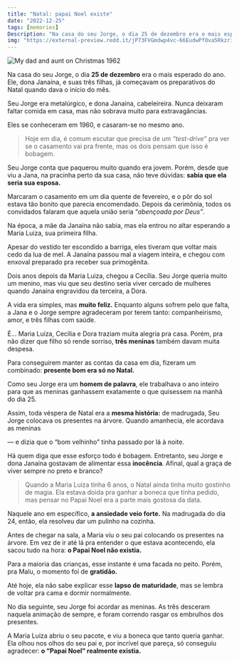 ```yaml
---
title: "Natal: papai Noel existe"
date: "2022-12-25"
tags: [memories]
Description: "Na casa do seu Jorge, o dia 25 de dezembro era o mais esperado do ano. Ele, dona Janaína, e suas três filhas, já começavam os preparativos do Natal quando."
img: "https://external-preview.redd.it/jP73FVGmdwp4vc-66EudwPfOva5RkzriVvxwC0lAec8.jpg?auto=webp&s=f0b0077fde45280a04e8a452171f5e0af409447b"
---
```


![My dad and aunt on Christmas 1962](https://external-preview.redd.it/jP73FVGmdwp4vc-66EudwPfOva5RkzriVvxwC0lAec8.jpg?auto=webp&s=f0b0077fde45280a04e8a452171f5e0af409447b)

Na casa do seu Jorge, o dia **25 de dezembro** era o mais esperado do ano. Ele, dona Janaína, e suas três filhas, já começavam os preparativos do Natal quando dava o início do mês.

Seu Jorge era metalúrgico, e dona Janaína, cabeleireira. Nunca deixaram faltar comida em casa, mas não sobrava muito para extravagâncias.

Eles se conheceram em 1960, e casaram-se no mesmo ano. 
>Hoje em dia, é comum escutar que precisa de um _“test-drive”_ pra ver se o casamento vai pra frente, mas os dois pensam que isso é bobagem.

Seu Jorge conta que paquerou muito quando era jovem. Porém, desde que viu a Jana, na pracinha perto da sua casa, não teve dúvidas: **sabia que ela seria sua esposa.**

Marcaram o casamento em um dia quente de fevereiro, e o pôr do sol estava tão bonito que parecia encomendado. Depois da cerimônia, todos os convidados falaram que aquela união seria “_abençoada por Deus”_.

Na época, a mãe da Janaína não sabia, mas ela entrou no altar esperando a Maria Luiza, sua primeira filha.  

  
Apesar do vestido ter escondido a barriga, eles tiveram que voltar mais cedo da lua de mel. A Janaína passou mal a viagem inteira, e chegou com enxoval preparado pra receber sua primogênita.

Dois anos depois da Maria Luiza, chegou a Cecília. Seu Jorge queria muito um menino, mas viu que seu destino seria viver cercado de mulheres quando Janaína engravidou da terceira, a Dora.

A vida era simples, mas **muito feliz.** Enquanto alguns sofrem pelo que falta, a Jana e o Jorge sempre agradeceram por terem tanto: companheirismo, amor, e três filhas com saúde.

É… Maria Luiza, Cecília e Dora traziam muita alegria pra casa. Porém, pra não dizer que filho só rende sorriso, **três meninas** também davam muita despesa.

Para conseguirem manter as contas da casa em dia, fizeram um combinado: **presente bom era só no Natal.**

Como seu Jorge era um **homem de palavra**, ele trabalhava o ano inteiro para que as meninas ganhassem exatamente o que quisessem na manhã do dia 25.

Assim, toda véspera de Natal era a **mesma história:** de madrugada, Seu Jorge colocava os presentes na árvore. Quando amanhecia, ele acordava as meninas 

— e dizia que o “bom velhinho” tinha passado por lá à noite.

Há quem diga que esse esforço todo é bobagem. Entretanto, seu Jorge e dona Janaína gostavam de alimentar essa **inocência**. Afinal, qual a graça de viver sempre no preto e branco?

>Quando a Maria Luiza tinha 6 anos, o Natal ainda tinha muito gostinho de magia. Ela estava doida pra ganhar a boneca que tinha pedido, mas pensar no Papai Noel era a parte mais gostosa da data.

Naquele ano em específico, **a ansiedade veio forte.** Na madrugada do dia 24, então, ela resolveu dar um pulinho na cozinha.  

  
Antes de chegar na sala, a Maria viu o seu pai colocando os presentes na árvore. Em vez de ir até lá pra entender o que estava acontecendo, ela sacou tudo na hora: **o Papai Noel não existia.**

Para a maioria das crianças, esse instante é uma facada no peito. Porém, pra Malu, o momento foi de **gratidão.**

Até hoje, ela não sabe explicar esse **lapso de maturidade**, mas se lembra de voltar pra cama e dormir normalmente.

No dia seguinte, seu Jorge foi acordar as meninas. As três desceram naquela animação de sempre, e foram correndo rasgar os embrulhos dos presentes.

A Maria Luiza abriu o seu pacote, e viu a boneca que tanto queria ganhar. Ela olhou nos olhos do seu pai e, por incrível que pareça, só conseguiu agradecer: **o “Papai Noel” realmente existia.**
